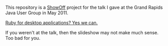 This repository is a [ShowOff](https://github.com/schacon/showoff) project for the talk I gave at the Grand Rapids Java User Group in May 2011.

[Ruby for desktop applications? Yes we can.](http://fletcherm.github.com/gr_jug_2011/#1)

If you weren't at the talk, then the slideshow may not make much sense. Too bad for you.
